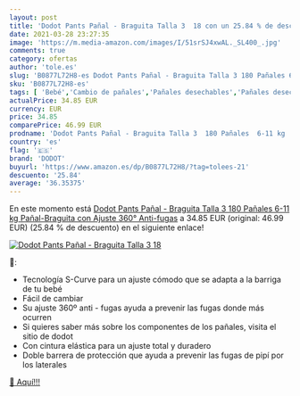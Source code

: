 ```yaml
---
layout: post
title: 'Dodot Pants Pañal - Braguita Talla 3  18 con un 25.84 % de descuento'
date: 2021-03-28 23:27:35
image: 'https://m.media-amazon.com/images/I/51srSJ4xwAL._SL400_.jpg'
comments: true
category: ofertas
author: 'tole.es'
slug: 'B0877L72H8-es Dodot Pants Pañal - Braguita Talla 3 180 Pañales 6-11 kg...'
sku: 'B0877L72H8-es'
tags: [ 'Bebé','Cambio de pañales','Pañales desechables','Pañales desechables para bebés','Pañales para bebé','dodot','pañal','pañales', ]
actualPrice: 34.85 EUR
currency: EUR
price: 34.85
comparePrice: 46.99 EUR
prodname: 'Dodot Pants Pañal - Braguita Talla 3  180 Pañales  6-11 kg  Pañal-Braguita con Ajuste 360° Anti-fugas'
country: 'es'
flag: '🇪🇸'
brand: 'DODOT'
buyurl: 'https://www.amazon.es/dp/B0877L72H8/?tag=tolees-21'
descuento: '25.84'
average: '36.35375'
---
```


En este momento está [Dodot Pants Pañal - Braguita Talla 3  180 Pañales  6-11 kg  Pañal-Braguita con Ajuste 360° Anti-fugas](https://www.amazon.es/dp/B0877L72H8/?tag=tolees-21) a 34.85 EUR (original: 46.99 EUR) (25.84 %  de descuento) en el siguiente enlace!

[![Dodot Pants Pañal - Braguita Talla 3  18](https://m.media-amazon.com/images/I/51srSJ4xwAL._SL400_.jpg)](https://www.amazon.es/dp/B0877L72H8/?tag=tolees-21)

🔎:

- Tecnología S-Curve para un ajuste cómodo que se adapta a la barriga de tu bebé
- Fácil de cambiar
- Su ajuste 360º anti - fugas ayuda a prevenir las fugas donde más ocurren
- Si quieres saber más sobre los componentes de los pañales, visita el sitio de dodot
- Con cintura elástica para un ajuste total y duradero
- Doble barrera de protección que ayuda a prevenir las fugas de pipí por los laterales

[🛒 Aquí!!!](https://www.amazon.es/dp/B0877L72H8/?tag=tolees-21)
